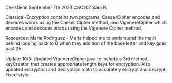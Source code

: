 Che Glenn September 7th 2023
CSC207
Sam R.

Classical-Encryption contains two programs, CaeserCipher encodes and decodes words using the Caeser Cipher method, and VigenereCipher which encodes and decodes words using the Vigenere Cipher method.

Resources:
Maria Rodriguez - Maria helped me to understand the math behind looping back to 0 when they addition of the base letter and key goes past 25. 

Update 10/3:
Updated VigenereCipher.java to include a 3rd method, keyCreator, that creates appropriate length keys for encryption. Also updated encryption and decryption math to accurately encrypt and decrypt. Fixed style.

